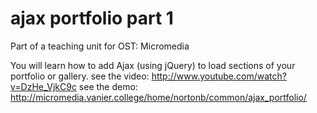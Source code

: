 # ajax portfolio part 1
Part of a teaching unit for OST: Micromedia

You will learn how to add Ajax (using jQuery) to load sections of your portfolio or gallery.
see the video: http://www.youtube.com/watch?v=DzHe_VjkC9c
see the demo: http://micromedia.vanier.college/home/nortonb/common/ajax_portfolio/

